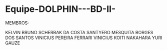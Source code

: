 # Equipe-DOLPHIN---BD-II-


MEMBROS:

KELVIN BRUNO SCHERBAK DA COSTA
SANTYERO MESQUITA BORGES DOS SANTOS
VINICIUS PEREIRA FERRARI
VINICIUS KOITI NAKAHARA
YURI GAUZE